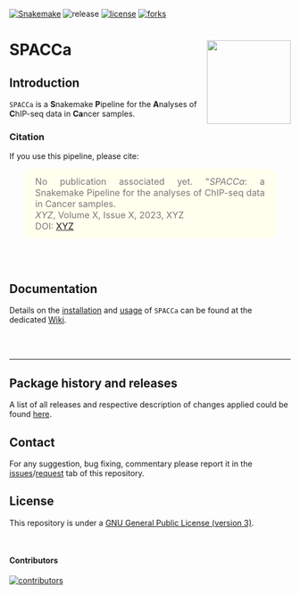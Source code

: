 [![Snakemake](https://img.shields.io/badge/snakemake-≥7.24.0-brightgreen.svg)](https://snakemake.github.io)
![release](https://img.shields.io/github/v/release/sebastian-gregoricchio/SPACCa)
[![license](https://img.shields.io/badge/License-GPLv3-blue.svg)](https://sebastian-gregoricchio.github.io/SPACCa/LICENSE.md/LICENSE)
[![forks](https://img.shields.io/github/forks/sebastian-gregoricchio/SPACCa?style=social)](https://github.com/sebastian-gregoricchio/SPACCa/fork)
<!-- ![update](https://badges.pufler.dev/updated/sebastian-gregoricchio/SPACCa)
![visits](https://badges.pufler.dev/visits/sebastian-gregoricchio/SPACCa)
![downloads](https://img.shields.io/github/downloads/sebastian-gregoricchio/snHiC/total.svg)--->



# SPACCa [<img src="https://raw.githubusercontent.com/sebastian-gregoricchio/snHiC/main/resources/SPACCa_logo.svg" align="right" height = 150/>](https://sebastian-gregoricchio.github.io/SPACCa)

## Introduction
`SPACCa` is a **S**nakemake **P**ipeline for the **A**nalyses of **C**hIP-seq data in **Ca**ncer samples.


### Citation
If you use this pipeline, please cite:

<div class="warning" style='padding:2.5%; background-color:#ffffee; color:#787878; margin-left:5%; margin-right:5%; border-radius:15px;'>
<span>
<font size="-0.5">

<div style="margin-left:2%; margin-right:2%; text-align: justify">
No publication associated yet. "<i>SPACCa</i>: a Snakemake Pipeline for the analyses of ChIP-seq data in Cancer samples. <br>
<i>XYZ</i>, Volume X, Issue X, 2023, XYZ <br>
DOI: <a href="https://doi.org/XYZ">XYZ</a>
</div>
</font>

</span>
</div>

<br/><br/>

## Documentation
Details on the [installation](https://github.com/sebastian-gregoricchio/SPACCa/wiki/2.-Installation-and-dependencies) and [usage](https://github.com/sebastian-gregoricchio/SPACCa/wiki/3.-Run-the-pipeline) of `SPACCa` can be found at the dedicated [Wiki](https://github.com/sebastian-gregoricchio/SPACCa/wiki/).

<br/><br/>

-----------------
## Package history and releases
A list of all releases and respective description of changes applied could be found [here](https://sebastian-gregoricchio.github.io/SPACCa/NEWS).

## Contact
For any suggestion, bug fixing, commentary please report it in the [issues](https://github.com/sebastian-gregoricchio/SPACCa/issues)/[request](https://github.com/sebastian-gregoricchio/SPACCa/pulls) tab of this repository.

## License
This repository is under a [GNU General Public License (version 3)](https://sebastian-gregoricchio.github.io/SPACCa/LICENSE.md/LICENSE).

<br/>

#### Contributors
[![contributors](https://contrib.rocks/image?repo=sebastian-gregoricchio/SPACCa)](https://sebastian-gregoricchio.github.io/)
